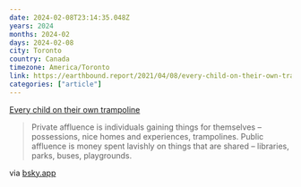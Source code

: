 ```yaml
---
date: 2024-02-08T23:14:35.048Z
years: 2024
months: 2024-02
days: 2024-02-08
city: Toronto
country: Canada
timezone: America/Toronto
link: https://earthbound.report/2021/04/08/every-child-on-their-own-trampoline/
categories: ["article"]
---
```

[Every child on their own trampoline](https://earthbound.report/2021/04/08/every-child-on-their-own-trampoline/)

> Private affluence is individuals gaining things for themselves – possessions, nice homes and experiences, trampolines. Public affluence is money spent lavishly on things that are shared – libraries, parks, buses, playgrounds.

via [bsky.app](https://bsky.app/profile/jackrusher.com/post/3kkwmuzdk6227)
